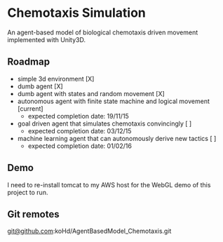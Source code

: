 # Chemotaxis Simulation

An agent-based model of biological chemotaxis driven movement implemented with Unity3D. 

## Roadmap

* simple 3d environment [X]
* dumb agent [X]
* dumb agent with states and random movement [X]
* autonomous agent with finite state machine and logical movement [current]
  * expected completion date: 19/11/15
* goal driven agent that simulates chemotaxis convincingly [ ]
  * expected completion date: 03/12/15
* machine learning agent that can autonomously derive new tactics [ ]
  * expected completion date: 01/02/16

## Demo

I need to re-install tomcat to my AWS host for the WebGL demo of this project to run. 

## Git remotes

git@github.com:koHd/AgentBasedModel_Chemotaxis.git


